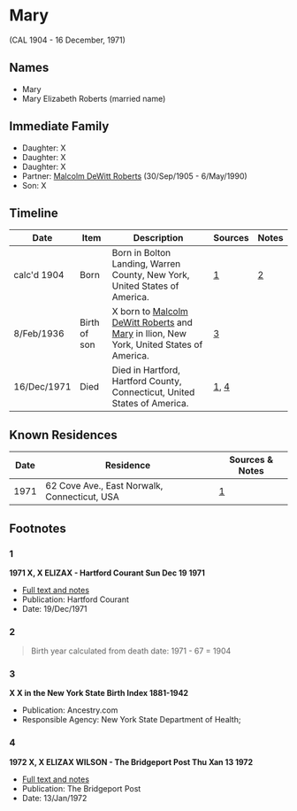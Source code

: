 ﻿---
layout: person
subject_key: i99819804
permalink: /people/i99819804
---

# Mary
(CAL 1904 - 16 December, 1971)

## Names

* Mary
* Mary Elizabeth Roberts (married name)

## Immediate Family

* Daughter: X
* Daughter: X
* Daughter: X
* Partner: [Malcolm DeWitt Roberts](./@21721539@-malcolm-dewitt-roberts-b1905-9-30-d1990-5-6.md) (30/Sep/1905 - 6/May/1990)
* Son: X

## Timeline

Date | Item | Description | Sources | Notes
---|---|---|---|---
calc'd 1904 | Born | Born in Bolton Landing, Warren County, New York, United States of America. | [1](#1) | [2](#2)
8/Feb/1936 | Birth of son | X born to [Malcolm DeWitt Roberts](./@21721539@-malcolm-dewitt-roberts-b1905-9-30-d1990-5-6.md) and [Mary](./@99819804@-mary-b1904-d1971-12-16.md) in Ilion, New York, United States of America. | [3](#3) | 
16/Dec/1971 | Died | Died in Hartford, Hartford County, Connecticut, United States of America. | [1](#1), [4](#4) | 

## Known Residences

Date | Residence | Sources & Notes
---|---|---
1971 | 62 Cove Ave., East Norwalk, Connecticut, USA | [1](#1)

## Footnotes

### 1

**1971 X, X ELIZAX - Hartford Courant Sun Dec 19 1971**

* [Full text and notes](../sources/@8607200@-1971-roberts,-mary-elizabeth-hartford-courant-sun-dec-19-1971.md)
* Publication: Hartford Courant
* Date: 19/Dec/1971

### 2

> Birth year calculated from death date: 1971 - 67 = 1904
>


### 3

**X X in the New York State Birth Index 1881-1942**

* Publication: Ancestry.com
* Responsible Agency: New York State Department of Health;

### 4

**1972 X, X ELIZAX WILSON - The Bridgeport Post Thu Xan 13 1972**

* [Full text and notes](../sources/@22454760@-1972-roberts,-mary-elizabeth-wilson-the-bridgeport-post-thu-jan-13-1972.md)
* Publication: The Bridgeport Post
* Date: 13/Jan/1972

